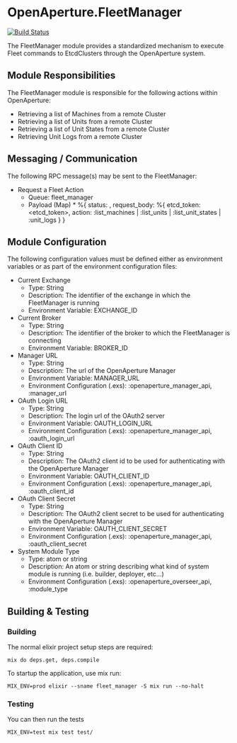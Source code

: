 # OpenAperture.FleetManager
 
[![Build Status](https://semaphoreci.com/api/v1/projects/715c63e3-718c-4e95-9d8c-81ee27e1ede9/443243/badge.svg)](https://semaphoreci.com/perceptive/fleet_manager) 
 
The FleetManager module provides a standardized mechanism to execute Fleet commands to EtcdClusters through the OpenAperture system.

## Module Responsibilities

The FleetManager module is responsible for the following actions within OpenAperture:

* Retrieving a list of Machines from a remote Cluster
* Retrieving a list of Units from a remote Cluster
* Retrieving a list of Unit States from a remote Cluster
* Retrieving Unit Logs from a remote Cluster

## Messaging / Communication

The following RPC message(s) may be sent to the FleetManager:

* Request a Fleet Action
	* Queue:  fleet_manager
	* Payload (Map)
		* 
      %{
        status: <atom>,
        request_body: %{
          etcd_token: <etcd_token>,
          action: :list_machines | :list_units | :list_unit_states | :unit_logs
        }
      }

## Module Configuration

The following configuration values must be defined either as environment variables or as part of the environment configuration files:

* Current Exchange
	* Type:  String
	* Description:  The identifier of the exchange in which the FleetManager is running
  * Environment Variable:  EXCHANGE_ID
* Current Broker
	* Type:  String
	* Description:  The identifier of the broker to which the FleetManager is connecting
  * Environment Variable:  BROKER_ID
* Manager URL
  * Type: String
  * Description: The url of the OpenAperture Manager
  * Environment Variable:  MANAGER_URL
  * Environment Configuration (.exs): :openaperture_manager_api, :manager_url
* OAuth Login URL
  * Type: String
  * Description: The login url of the OAuth2 server
  * Environment Variable:  OAUTH_LOGIN_URL
  * Environment Configuration (.exs): :openaperture_manager_api, :oauth_login_url
* OAuth Client ID
  * Type: String
  * Description: The OAuth2 client id to be used for authenticating with the OpenAperture Manager
  * Environment Variable:  OAUTH_CLIENT_ID
  * Environment Configuration (.exs): :openaperture_manager_api, :oauth_client_id
* OAuth Client Secret
  * Type: String
  * Description: The OAuth2 client secret to be used for authenticating with the OpenAperture Manager
  * Environment Variable:  OAUTH_CLIENT_SECRET
  * Environment Configuration (.exs): :openaperture_manager_api, :oauth_client_secret
* System Module Type
	* Type:  atom or string
	* Description:  An atom or string describing what kind of system module is running (i.e. builder, deployer, etc...)
  * Environment Configuration (.exs): :openaperture_overseer_api, :module_type

## Building & Testing

### Building

The normal elixir project setup steps are required:

```iex
mix do deps.get, deps.compile
```

To startup the application, use mix run:

```iex
MIX_ENV=prod elixir --sname fleet_manager -S mix run --no-halt
```

### Testing 

You can then run the tests

```iex
MIX_ENV=test mix test test/
```